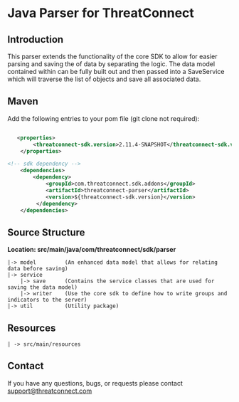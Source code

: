 # Java Parser for ThreatConnect

## Introduction
This parser extends the functionality of the core SDK to allow for easier parsing and saving the of data by separating the logic. The data model contained within can be fully built out and then passed into a SaveService which will traverse the list of objects and save all associated data.

## Maven 
Add the following entries to your pom file (git clone not required):
<br/>
```xml

   <properties>
        <threatconnect-sdk.version>2.11.4-SNAPSHOT</threatconnect-sdk.version>
    </properties>

<!-- sdk dependency -->
    <dependencies>
        <dependency>
            <groupId>com.threatconnect.sdk.addons</groupId>
            <artifactId>threatconnect-parser</artifactId>
            <version>${threatconnect-sdk.version}</version>
         </dependency>
    </dependencies>

```


## Source Structure

**Location: src/main/java/com/threatconnect/sdk/parser**

    |-> model         (An enhanced data model that allows for relating data before saving)
    |-> service
        |-> save      (Contains the service classes that are used for saving the data model)
        |-> writer    (Use the core sdk to define how to write groups and indicators to the server)
    |-> util          (Utility package)

## Resources
    | -> src/main/resources  


## Contact

If you have any questions, bugs, or requests please contact support@threatconnect.com


